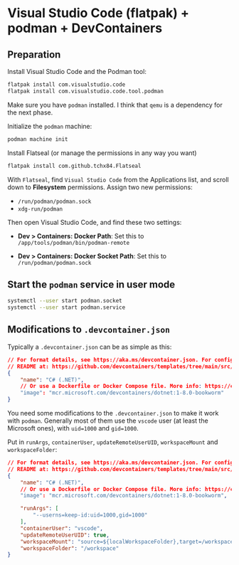 # Visual Studio Code (flatpak) + podman + DevContainers

## Preparation

Install Visual Studio Code and the Podman tool:

```sh
flatpak install com.visualstudio.code
flatpak install com.visualstudio.code.tool.podman
```

Make sure you have `podman` installed. I think that `qemu` is a dependency for the next phase.

Initialize the `podman` machine:

```sh
podman machine init
```

Install Flatseal (or manage the permissions in any way you want)

```sh
flatpak install com.github.tchx84.Flatseal
```

With `Flatseal`, find `Visual Studio Code` from the Applications list, and scroll down to **Filesystem** permissions. Assign two new permissions:
 * `/run/podman/podman.sock`
 * `xdg-run/podman`

Then open Visual Studio Code, and find these two settings:
 * **Dev > Containers: Docker Path**: 
   Set this to `/app/tools/podman/bin/podman-remote`

 * **Dev > Containers: Docker Socket Path**:
   Set this to `/run/podman/podman.sock`

## Start the `podman` service in user mode

```sh
systemctl --user start podman.socket
systemctl --user start podman.service
```

## Modifications to `.devcontainer.json`

Typically a `.devcontainer.json` can be as simple as this:

```json
// For format details, see https://aka.ms/devcontainer.json. For config options, see the
// README at: https://github.com/devcontainers/templates/tree/main/src/dotnet
{
	"name": "C# (.NET)",
	// Or use a Dockerfile or Docker Compose file. More info: https://containers.dev/guide/dockerfile
	"image": "mcr.microsoft.com/devcontainers/dotnet:1-8.0-bookworm"
}
```

You need some modifications to the `.devcontainer.json` to make it work with `podman`. Generally most of them use the `vscode` user (at least the Microsoft ones), with `uid=1000` and `gid=1000`.

Put in `runArgs`, `containerUser`, `updateRemoteUserUID`, `workspaceMount` and `workspaceFolder`:

```json
// For format details, see https://aka.ms/devcontainer.json. For config options, see the
// README at: https://github.com/devcontainers/templates/tree/main/src/dotnet
{
	"name": "C# (.NET)",
	// Or use a Dockerfile or Docker Compose file. More info: https://containers.dev/guide/dockerfile
	"image": "mcr.microsoft.com/devcontainers/dotnet:1-8.0-bookworm",

	"runArgs": [
		"--userns=keep-id:uid=1000,gid=1000"
	],
	"containerUser": "vscode",
	"updateRemoteUserUID": true,
	"workspaceMount": "source=${localWorkspaceFolder},target=/workspace,type=bind,Z",
	"workspaceFolder": "/workspace"
}
```

